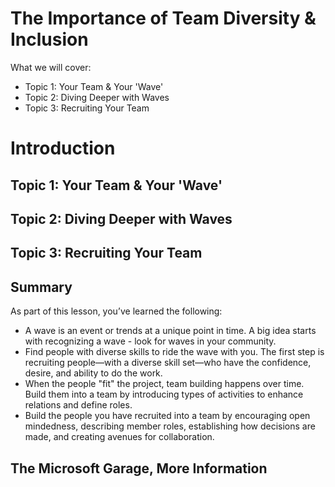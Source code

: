 # The Importance of Team Diversity & Inclusion

What we will cover: 
- Topic 1: Your Team & Your 'Wave'
- Topic 2: Diving Deeper with Waves
- Topic 3: Recruiting Your Team


# Introduction



## Topic 1: Your Team & Your 'Wave'



## Topic 2: Diving Deeper with Waves


## Topic 3: Recruiting Your Team



## Summary
As part of this lesson, you’ve learned the following: 

 - A wave is an event or trends at a unique point in time. A big idea
   starts with recognizing a wave - look for waves in your community.
 - Find people with diverse skills to ride the wave with you. The first
   step is recruiting people—with a diverse skill set—who have the
   confidence, desire, and ability to do the work.
 - When the people "fit" the project, team building happens over time.
   Build them into a team by introducing types of activities to enhance
   relations and define roles.
 - Build the people you have recruited into a team by encouraging open
   mindedness, describing member roles, establishing how decisions are
   made, and creating avenues for collaboration.

## The Microsoft Garage, More Information


